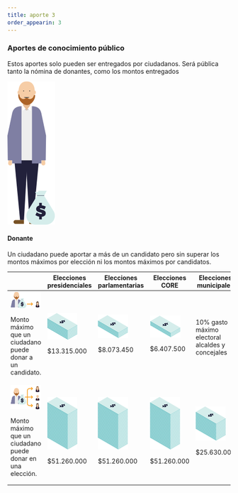 ```yaml
---
title: aporte 3
order_appearin: 3
---
```

<section id="aporte-03">
  <div class="row">
    <div class="col-md-4">
      <h3>Aportes de conocimiento público</h3>
      <p>Estos aportes solo pueden ser entregados por ciudadanos. Será pública tanto la nómina de donantes, como los montos entregados</p>
      <div class="row">
        <div class="col-md-6 visible-md-block visible-lg-block">
          <img src="/img/03-privado.png" alt="aporte de conocimiento público">
        </div>
        <div class="col-xs-12 col-sm-12 col-md-6">
          <h4>Donante</h4>
          <p>Un ciudadano puede aportar a más de un candidato pero sin superar los montos máximos por elección ni los montos máximos por candidatos.</p>
        </div>
      </div>
    </div>
    <div class="col-md-8">
      <div class="table-responsive">
        <table class="table">
          <thead>
            <tr>
              <th></th>
              <th>Elecciones presidenciales</th>
              <th>Elecciones parlamentarias</th>
              <th>Elecciones CORE</th>
              <th>Elecciones municipales</th>
            </tr>
          </thead>
          <tbody>
            <tr>
              <td>
                <img src="/img/03-privado-candidata.png" alt="ciudadano candidato">
                <p>Monto máximo que un ciudadano puede donar a un candidato.</p>
              </td>
              <td>
                <img src="/img/03-billeton-01.png" alt="$13.315.000">
                <p>$13.315.000</p>
              </td>
              <td>
                <img src="/img/03-billeton-02.png" alt="$8.073.450">
                <p>$8.073.450</p>
              </td>
              <td>
                <img src="/img/03-billeton-03.png" alt="$6.407.500">
                <p>$6.407.500</p>
              </td>
              <td>
                <p>10% gasto máximo electoral alcaldes y concejales</p>
              </td>
            </tr>
            <tr>
              <td>
                <img src="/img/03-privado-eleccion.png" alt="ciudadano elección">
                <p>Monto máximo que un ciudadano puede donar en una elección.</p>
              </td>
              <td>
                <img src="/img/03-billeton-05.png" alt="el billetito">
                <p>$51.260.000</p>
              </td>
              <td>
                <img src="/img/03-billeton-05.png" alt="el billetito">
                <p>$51.260.000</p>
              </td>
              <td>
                <img src="/img/03-billeton-05.png" alt="el billetito">
                <p>$51.260.000</p>
              </td>
              <td>
                <img src="/img/03-billeton-08.png" alt="el billetito">
                <p>$25.630.000</p>
              </td>
            </tr>
          </tbody>
        </table>
      </div>
    </div>
  </div>
</section>